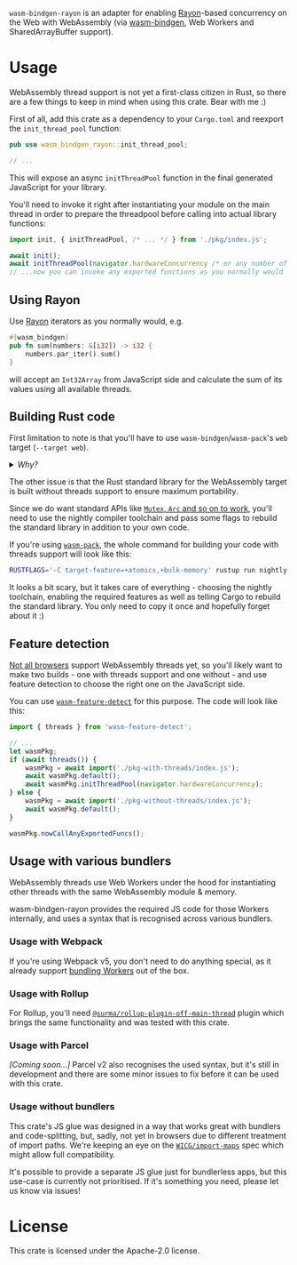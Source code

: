 `wasm-bindgen-rayon` is an adapter for enabling [Rayon](https://github.com/rayon-rs/rayon)-based concurrency on the Web with WebAssembly (via [wasm-bindgen](https://github.com/rustwasm/wasm-bindgen), Web Workers and SharedArrayBuffer support).

# Usage

WebAssembly thread support is not yet a first-class citizen in Rust, so there are a few things to keep in mind when using this crate. Bear with me :)

First of all, add this crate as a dependency to your `Cargo.toml` and reexport the `init_thread_pool` function:

```rust
pub use wasm_bindgen_rayon::init_thread_pool;

// ...
```

This will expose an async `initThreadPool` function in the final generated JavaScript for your library.

You'll need to invoke it right after instantiating your module on the main thread in order to prepare the threadpool before calling into actual library functions:

```js
import init, { initThreadPool, /* ... */ } from './pkg/index.js';

await init();
await initThreadPool(navigator.hardwareConcurrency /* or any number of threads you want to dedicate to the Rayon threadpool */);
// ...now you can invoke any exported functions as you normally would
```

## Using Rayon

Use [Rayon](https://github.com/rayon-rs/rayon) iterators as you normally would, e.g.

```rust
#[wasm_bindgen]
pub fn sum(numbers: &[i32]) -> i32 {
    numbers.par_iter().sum()
}
```

will accept an `Int32Array` from JavaScript side and calculate the sum of its values using all available threads.

## Building Rust code

First limitation to note is that you'll have to use `wasm-bindgen`/`wasm-pack`'s `web` target (`--target web`).

<details>
<summary><i>Why?</i></summary>

This is because the Wasm code needs to take its own object (the `WebAssembly.Module`) and share it with other threads when spawning them. This object is only accessible from the `--target web` and `--target no-modules` outputs, but we further restrict it to only `--target web` as we also use [JS snippets feature](https://rustwasm.github.io/wasm-bindgen/reference/js-snippets.html).
</details>

The other issue is that the Rust standard library for the WebAssembly target is built without threads support to ensure maximum portability.

Since we do want standard APIs like [`Mutex`, `Arc` and so on to work](https://doc.rust-lang.org/std/sync/), you'll need to use the nightly compiler toolchain and pass some flags to rebuild the standard library in addition to your own code.

If you're using [`wasm-pack`](https://rustwasm.github.io/wasm-pack/book/), the whole command for building your code with threads support will look like this:

```bash
RUSTFLAGS='-C target-feature=+atomics,+bulk-memory' rustup run nightly wasm-pack build [...normal wasm-pack params...] -- -Z build-std=panic_abort,std
```

It looks a bit scary, but it takes care of everything - choosing the nightly toolchain, enabling the required features as well as telling Cargo to rebuild the standard library. You only need to copy it once and hopefully forget about it :)

## Feature detection

[Not all browsers](https://webassembly.org/roadmap/) support WebAssembly threads yet, so you'll likely want to make two builds - one with threads support and one without - and use feature detection to choose the right one on the JavaScript side.

You can use [`wasm-feature-detect`](https://github.com/GoogleChromeLabs/wasm-feature-detect) for this purpose. The code will look like this:

```js
import { threads } from 'wasm-feature-detect';

// ...
let wasmPkg;
if (await threads()) {
	wasmPkg = await import('./pkg-with-threads/index.js');
	await wasmPkg.default();
	await wasmPkg.initThreadPool(navigator.hardwareConcurrency);
} else {
	wasmPkg = await import('./pkg-without-threads/index.js');
	await wasmPkg.default();
}

wasmPkg.nowCallAnyExportedFuncs();
```

## Usage with various bundlers

WebAssembly threads use Web Workers under the hood for instantiating other threads with the same WebAssembly module & memory.

wasm-bindgen-rayon provides the required JS code for those Workers internally, and uses a syntax that is recognised across various bundlers.

### Usage with Webpack

If you're using Webpack v5, you don't need to do anything special, as it already support [bundling Workers](https://webpack.js.org/guides/web-workers/) out of the box.

### Usage with Rollup

For Rollup, you'll need [`@surma/rollup-plugin-off-main-thread`](https://github.com/surma/rollup-plugin-off-main-thread) plugin which brings the same functionality and was tested with this crate.

### Usage with Parcel

*[Coming soon...]* Parcel v2 also recognises the used syntax, but it's still in development and there are some minor issues to fix before it can be used with this crate.

### Usage without bundlers

This crate's JS glue was designed in a way that works great with bundlers and code-splitting, but, sadly, not yet in browsers due to different treatment of import paths. We're keeping an eye on the [`WICG/import-maps`](https://github.com/WICG/import-maps) spec which might allow full compatibility.

It's possible to provide a separate JS glue just for bundlerless apps, but this use-case is currently not prioritised. If it's something you need, please let us know via issues!

# License

This crate is licensed under the Apache-2.0 license.
